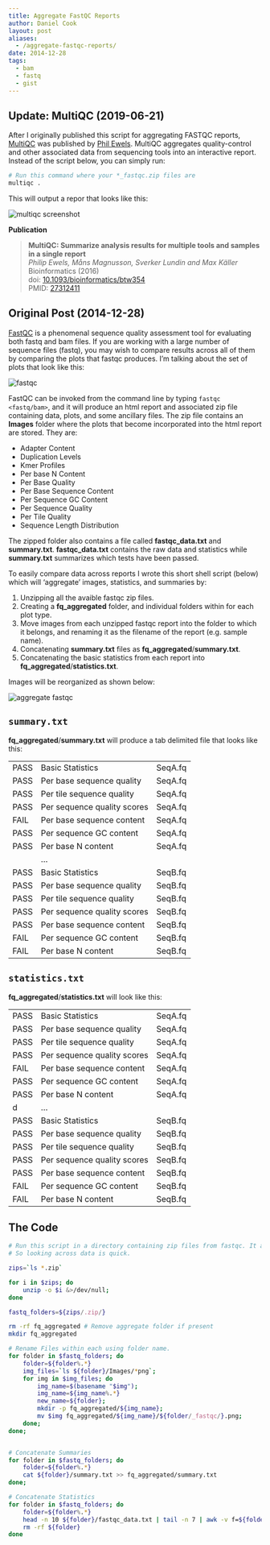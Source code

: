 ```yaml
---
title: Aggregate FastQC Reports
author: Daniel Cook
layout: post
aliases:
  - /aggregate-fastqc-reports/
date: 2014-12-28
tags:
  - bam
  - fastq
  - gist
---
```



## Update: MultiQC (2019-06-21)

After I originally published this script for aggregating FASTQC reports, [MultiQC](https://multiqc.info) was published by [Phil Ewels](https://github.com/ewels). MultiQC aggregates quality-control and other associated data from sequencing tools into an interactive report. Instead of the script below, you can simply run:

```bash
# Run this command where your *_fastqc.zip files are
multiqc .
```

This will output a repor that looks like this:

![multiqc screenshot](/multiqc.png)

__Publication__

> **MultiQC: Summarize analysis results for multiple tools and samples in a single report** <br/>
> _Philip Ewels, Måns Magnusson, Sverker Lundin and Max Käller_ <br/>
> Bioinformatics (2016) <br/>
> doi: [10.1093/bioinformatics/btw354](http://dx.doi.org/10.1093/bioinformatics/btw354) <br/>
> PMID: [27312411](http://www.ncbi.nlm.nih.gov/pubmed/27312411)

## Original Post (2014-12-28)

[FastQC](http://www.bioinformatics.babraham.ac.uk/projects/fastqc/) is a phenomenal sequence quality assessment tool for evaluating both fastq and bam files. If you are working with a large number of sequence files (fastq), you may wish to compare results across all of them by comparing the plots that fastqc produces. I&#8217;m talking about the set of plots that look like this:

![fastqc](/Uchicago-L001-CB4857_CGC-4642f-1.png)

FastQC can be invoked from the command line by typing `fastqc <fastq/bam>`, and it will produce an html report and associated zip file containing data, plots, and some ancillary files. The zip file contains an **Images** folder where the plots that become incorporated into the html report are stored. They are:

  * Adapter Content
  * Duplication Levels
  * Kmer Profiles
  * Per base N Content
  * Per Base Quality
  * Per Base Sequence Content
  * Per Sequence GC Content
  * Per Sequence Quality
  * Per Tile Quality
  * Sequence Length Distribution

The zipped folder also contains a file called **fastqc_data.txt** and **summary.txt**. **fastqc_data.txt** contains the raw data and statistics while **summary.txt** summarizes which tests have been passed.

To easily compare data across reports I wrote this short shell script (below) which will &#8216;aggregate&#8217; images, statistics, and summaries by:

  1. Unzipping all the avaible fastqc zip files.
  2. Creating a **fq_aggregated** folder, and individual folders within for each plot type.
  3. Move images from each unzipped fastqc report into the folder to which it belongs, and renaming it as the filename of the report (e.g. sample name).
  4. Concatenating **summary.txt** files as **fq_aggregated**/**summary.txt**.
  5. Concatenating the basic statistics from each report into **fq_aggregated**/**statistics.txt**.

Images will be reorganized as shown below:

![aggregate fastqc](/aggregate_fastqc.png)

## `summary.txt`

**fq_aggregated**/**summary.txt** will produce a tab delimited file that looks like this:

|  |  |  |
|-------|-------------------|---------------------|
| PASS  | Basic Statistics  | SeqA.fq            |
| PASS  | Per base  sequence  quality | SeqA.fq   |
| PASS  | Per tile  sequence  quality | SeqA.fq   |
| PASS  | Per sequence  quality scores  | SeqA.fq |
| FAIL  | Per base  sequence  content | SeqA.fq   |
| PASS  | Per sequence  GC  content | SeqA.fq     |
| PASS  | Per base  N content | SeqA.fq          |
| | …     |                                    |
| PASS  | Basic Statistics  | SeqB.fq            |
| PASS  | Per base  sequence  quality | SeqB.fq   |
| PASS  | Per tile  sequence  quality | SeqB.fq   |
| PASS  | Per sequence  quality scores  | SeqB.fq |
| PASS  | Per base  sequence  content | SeqB.fq   |
| FAIL  | Per sequence  GC  content | SeqB.fq     |
| FAIL  | Per base  N content | SeqB.fq          |

## `statistics.txt`

**fq_aggregated**/**statistics.txt** will look like this:


|  |  |  |
|-------|-------------------|---------------------|
| PASS  | Basic Statistics  | SeqA.fq             |
| PASS  | Per base  sequence  quality | SeqA.fq   |
| PASS  | Per tile  sequence  quality | SeqA.fq   |
| PASS  | Per sequence  quality scores  | SeqA.fq |
| FAIL  | Per base  sequence  content | SeqA.fq   |
| PASS  | Per sequence  GC  content | SeqA.fq     |
| PASS  | Per base  N content | SeqA.fq           |
| d | …   |                                       |
| PASS  | Basic Statistics  | SeqB.fq             |
| PASS  | Per base  sequence  quality | SeqB.fq   |
| PASS  | Per tile  sequence  quality | SeqB.fq   |
| PASS  | Per sequence  quality scores  | SeqB.fq |
| PASS  | Per base  sequence  content | SeqB.fq   |
| FAIL  | Per sequence  GC  content | SeqB.fq     |
| FAIL  | Per base  N content | SeqB.fq           |


## The Code

```bash
# Run this script in a directory containing zip files from fastqc. It aggregates images of each type in individual folders
# So looking across data is quick.

zips=`ls *.zip`

for i in $zips; do
    unzip -o $i &>/dev/null;
done

fastq_folders=${zips/.zip/}

rm -rf fq_aggregated # Remove aggregate folder if present
mkdir fq_aggregated

# Rename Files within each using folder name.
for folder in $fastq_folders; do
    folder=${folder%.*}
    img_files=`ls ${folder}/Images/*png`;
    for img in $img_files; do
        img_name=$(basename "$img");
        img_name=${img_name%.*}
        new_name=${folder};
        mkdir -p fq_aggregated/${img_name};
        mv $img fq_aggregated/${img_name}/${folder/_fastqc/}.png;
    done;
done;


# Concatenate Summaries
for folder in $fastq_folders; do
    folder=${folder%.*}
    cat ${folder}/summary.txt >> fq_aggregated/summary.txt
done;

# Concatenate Statistics
for folder in $fastq_folders; do
    folder=${folder%.*}
    head -n 10 ${folder}/fastqc_data.txt | tail -n 7 | awk -v f=${folder/_fastqc/} '{ print $0 "\t" f }' >> fq_aggregated/statistics.txt
    rm -rf ${folder}
done
```

